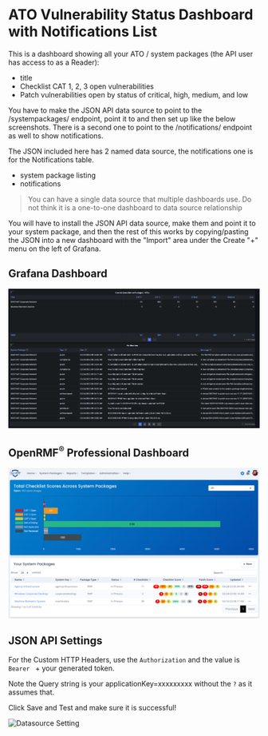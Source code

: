 # ATO Vulnerability Status Dashboard with Notifications List
This is a dashboard showing all your ATO / system packages (the API user has access to as a Reader):
* title
* Checklist CAT 1, 2, 3 open vulnerabilities
* Patch vulnerabilities open by status of critical, high, medium, and low

You have to make the JSON API data source to point to the /systempackages/ endpoint, point it to and then set up like the below screenshots. There is a second one to point to the /notifications/ endpoint as well to show notifications. 

The JSON included here has 2 named data source, the notifications one is for the Notifications table. 
* system package listing
* notifications

> You can have a single data source that multiple dashboards use. Do not think it is a one-to-one dashboard to data source relationship

You will have to install the JSON API data source, make them and point it to your system package, and then the rest of this works by copying/pasting the JSON into a new dashboard with the "Import" area under the Create "+" menu on the left of Grafana.

## Grafana Dashboard
![Grafana Dashboard](./img/vuln-status-listing-with-notifications.png?raw=true)

## OpenRMF<sup>&reg;</sup> Professional Dashboard
![Application Dashboard](../systempackage/img/systempackage-listing.png?raw=true)

## JSON API Settings
For the Custom HTTP Headers, use the `Authorization` and the value is `Bearer ` + your generated token. 

Note the Query string is your applicationKey=xxxxxxxxx without the `?` as it assumes that. 

Click Save and Test and make sure it is successful!

![Datasource Setting](./img/jsonapi-settings.png?raw=true)